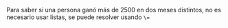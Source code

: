 Para saber si  una persona ganó más de 2500 en dos meses distintos, no es necesario usar listas, se puede resolver usando `\=`
